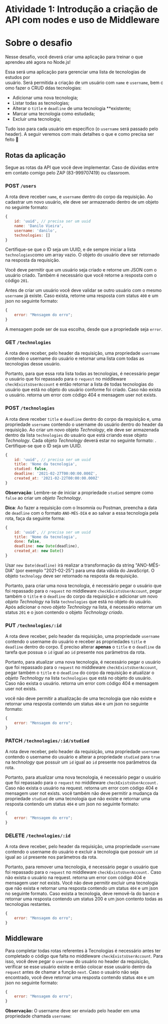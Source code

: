 # Atividade 1: Introdução a criação de API com nodes e uso de Middleware

# Sobre o desafio

Nesse desafio, você deverá criar uma aplicação para treinar o que aprendeu até agora no Node.js!

Essa será uma aplicação para gerenciar uma lista de tecnologias de estudos por usuário. Será permitida a criação de um usuário com `name` e `username`, bem como fazer o CRUD ddas tecnologias:

-   Adicionar uma nova tecnologia;
-   Listar todas as tecnologias;
-   Alterar o `title` e `deadline` de uma tecnologia \*\*existente;
-   Marcar uma tecnologia como estudada;
-   Excluir uma tecnologia;

Tudo isso para cada usuário em específico (o `username` será passado pelo header). A seguir veremos com mais detalhes o que e como precisa ser feito 🚀

## Rotas da aplicação

Segue as rotas da API que você deve implementar. Caso de dúvidas entre em contato comigo pelo ZAP (83-999707419) ou classroom.

### POST `/users`

A rota deve receber `name`, e `username` dentro do corpo da requisição. Ao cadastrar um novo usuário, ele deve ser armazenado dentro de um objeto no seguinte formato:

```jsx
{
	id: 'uuid', // precisa ser um uuid
	name: 'Danilo Vieira',
	username: 'danilo',
	technologies: []
}
```

Certifique-se que o ID seja um UUID, e de sempre iniciar a lista `technologies`como um array vazio.
O objeto do usuário deve ser retornado na resposta da requisição.

Você deve permitir que um usuário seja criado e retorne um JSON com o usuário criado. Também é necessário que você retorne a resposta com o código `201`.

Antes de criar um usuário você deve validar se outro usuário com o mesmo `username` já existe. Caso exista, retorne uma resposta com status `400` e um json no seguinte formato:

```jsx
{
    error: "Mensagem do erro";
}
```

A mensagem pode ser de sua escolha, desde que a propriedade seja `error`.

### GET `/technologies`

A rota deve receber, pelo header da requisição, uma propriedade `username` contendo o username do usuário e retornar uma lista com todas as tecnologias desse usuário.

Portanto, para que essa rota lista todas as tecnologias, é necessário pegar o usuário que foi repassado para o `request` no middleware `checkExistsUserAccount` e então retornar a lista de todas tecnologias do usuário que está no objeto do usuário conforme foi criado. Caso não exista o usuário. retorna um error com código 404 e mensagem user not exists.

### POST `/technologies`

A rota deve receber `title` e `deadline` dentro do corpo da requisição e, uma propriedade `username` contendo o username do usuário dentro do header da requisição. Ao criar um novo objeto _Technology_, ele deve ser armazenada dentro da lista `technologies` do usuário que está criando esse objeto _Technology_. Cada objeto _Technology_ deverá estar no seguinte formato: . Certifique-se que o ID seja um UUID.

```jsx
{
	id: 'uuid', // precisa ser um uuid
	title: 'Nome da tecnologia',
	studied: false,
	deadline: '2021-02-27T00:00:00.000Z',
	created_at: '2021-02-22T00:00:00.000Z'
}
```

**Observação**: Lembre-se de iniciar a propriedade `studied` sempre como `false` ao criar um _objeto Technology_.

**Dica**: Ao fazer a requisição com o Insomnia ou Postman, preencha a data de `deadline` com o formato `ANO-MÊS-DIA` e ao salvar a essa tecnologia pela rota, faça da seguinte forma:

```jsx
{
	id: 'uuid', // precisa ser um uuid
	title: 'Nome da tecnologia',
	done: false,
	deadline: new Date(deadline),
	created_at: new Date()
}
```

Usar `new Date(deadline)` irá realizar a transformação da string "ANO-MÊS-DIA" (por exemplo "2021-02-25") para uma data válida do JavaScript.
O objeto `technology` deve ser retornado na resposta da requisição.

Portanto, para criar uma nova tecnologia, é necessário pegar o usuário que foi repassado para o `request` no middleware `checkExistsUserAccount`, pegar também o `title` e o `deadline` do corpo da requisição e adicionar um novo _objeto Technology_ na lista `technologies` que está no objeto do usuário. Após adicionar o novo _objeto Technology_ na lista, é necessário retornar um status `201` e o json contendo o objeto _Technology criado_.

### PUT `/technologies/:id`

A rota deve receber, pelo header da requisição, uma propriedade `username` contendo o username do usuário e receber as propriedades `title` e `deadline` dentro do corpo. É preciso alterar **apenas** o `title` e o `deadline` da tarefa que possua o `id` igual ao `id` presente nos parâmetros da rota.

Portanto, para atualizar uma nova tecnologia, é necessário pegar o usuário que foi repassado para o `request` no middleware `checkExistsUserAccount`, pegar também o `title` e o `deadline` do corpo da requisição e atualizar o _objeto Technology_ na lista `technologies` que está no objeto do usuário. Caso não exista o usuário. retorna um error com código 404 e mensagem user not exists.

você não deve permitir a atualização de uma tecnologia que não existe e retornar uma resposta contendo um status `404` e um json no seguinte formato:

```jsx
{
    error: "Mensagem do erro";
}
```

### PATCH `/technologies/:id/studied`

A rota deve receber, pelo header da requisição, uma propriedade `username` contendo o username do usuário e alterar a propriedade `studied` para `true` na _technology_ que possuir um `id` igual ao `id` presente nos parâmetros da rota.

Portanto, para atualizar uma nova tecnologia, é necessário pegar o usuário que foi repassado para o `request` no middleware `checkExistsUserAccount.` Caso não exista o usuário na request. retorna um error com código 404 e mensagem user not exists. você também não deve permitir a mudança da propriedade `studied` de uma tecnologia que não existe e retornar uma resposta contendo um status `404` e um json no seguinte formato:

```jsx
{
    error: "Mensagem do erro";
}
```

### DELETE `/technologies/:id`

A rota deve receber, pelo header da requisição, uma propriedade `username` contendo o username do usuário e excluir a tecnologia que possuir um `id` igual ao `id` presente nos parâmetros da rota.

Portanto, para remover uma tecnologia, é necessário pegar o usuário que foi repassado para o `request` no middleware `checkExistsUserAccount.` Caso não exista o usuário na request. retorna um error com código 404 e mensagem user not exists. Você não deve permitir excluir uma tecnologia que não exista e retornar uma resposta contendo um status `404` e um json no seguinte formato. Caso exista a tecnologia, deve removê-la do banco e retornar uma resposta contendo um status 200 e um json contento todas as tecnologias restantes.

```jsx
{
    error: "Mensagem do erro";
}
```

## **Middleware**

Para completar todas rotas referentes à Tecnologias é necessário antes ter completado o código que falta no middleware `checkExistsUserAccount`. Para isso, você deve pegar o `username` do usuário no header da requisição, verificar se esse usuário existe e então colocar esse usuário dentro da `request` antes de chamar a função `next`. Caso o usuário não seja encontrado, você deve retornar uma resposta contendo status `404` e um json no seguinte formato:

```jsx
{
    error: "Mensagem do erro";
}
```

**Observação:** O username deve ser enviado pelo header em uma propriedade chamada `username`:

